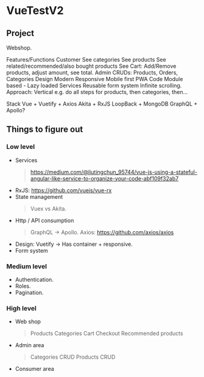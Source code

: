 # VueTestV2

## Project
Webshop.

Features/Functions
    Customer
        See categories
        See products
        See related/recommended/also bought products
        See Cart: Add/Remove products, adjust amount, see total.
    Admin
        CRUDs: Products, Orders, Categories
    Design
        Modern
        Responsive
        Mobile first
        PWA
    Code
        Module based - Lazy loaded
        Services
        Reusable form system
        Infinite scrolling.
    Approach: Vertical e.g. do all steps for products, then categories, then...

Stack
    Vue + Vuetify + Axios
    Akita + RxJS
    LoopBack + MongoDB
    GraphQL + Apollo?

## Things to figure out
### Low level
- Services
    > https://medium.com/@liutingchun_95744/vue-js-using-a-stateful-angular-like-service-to-organize-your-code-abf109f32ab7
- RxJS: https://github.com/vuejs/vue-rx
- State management
    > Vuex vs Akita.
- Http / API consumption
    > GraphQL -> Apollo.
    > Axios: https://github.com/axios/axios
- Design: Vuetify -> Has container + responsive.
- Form system

### Medium level
- Authentication.
- Roles.
- Pagination.

### High level
- Web shop
    > Products
    > Categories
    > Cart
    > Checkout
    > Recommended products
- Admin area
    > Categories CRUD
    > Products CRUD
- Consumer area